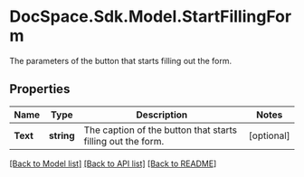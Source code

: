 # DocSpace.Sdk.Model.StartFillingForm
The parameters of the button that starts filling out the form.

## Properties

Name | Type | Description | Notes
------------ | ------------- | ------------- | -------------
**Text** | **string** | The caption of the button that starts filling out the form. | [optional] 

[[Back to Model list]](../README.md#documentation-for-models) [[Back to API list]](../README.md#documentation-for-api-endpoints) [[Back to README]](../README.md)

